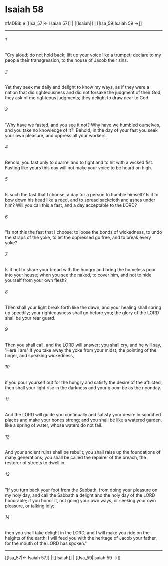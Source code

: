 # Isaiah 58
#MDBible
[[Isa_57|← Isaiah 57]] | [[Isaiah]] | [[Isa_59|Isaiah 59 →]]

***

###### 1 
"Cry aloud; do not hold back; lift up your voice like a trumpet; declare to my people their transgression, to the house of Jacob their sins. 

###### 2 
Yet they seek me daily and delight to know my ways, as if they were a nation that did righteousness and did not forsake the judgment of their God; they ask of me righteous judgments; they delight to draw near to God. 

###### 3 
'Why have we fasted, and you see it not? Why have we humbled ourselves, and you take no knowledge of it?' Behold, in the day of your fast you seek your own pleasure, and oppress all your workers. 

###### 4 
Behold, you fast only to quarrel and to fight and to hit with a wicked fist. Fasting like yours this day will not make your voice to be heard on high. 

###### 5 
Is such the fast that I choose, a day for a person to humble himself? Is it to bow down his head like a reed, and to spread sackcloth and ashes under him? Will you call this a fast, and a day acceptable to the LORD? 

###### 6 
"Is not this the fast that I choose: to loose the bonds of wickedness, to undo the straps of the yoke, to let the oppressed go free, and to break every yoke? 

###### 7 
Is it not to share your bread with the hungry and bring the homeless poor into your house; when you see the naked, to cover him, and not to hide yourself from your own flesh? 

###### 8 
Then shall your light break forth like the dawn, and your healing shall spring up speedily; your righteousness shall go before you; the glory of the LORD shall be your rear guard. 

###### 9 
Then you shall call, and the LORD will answer; you shall cry, and he will say, 'Here I am.' If you take away the yoke from your midst, the pointing of the finger, and speaking wickedness, 

###### 10 
if you pour yourself out for the hungry and satisfy the desire of the afflicted, then shall your light rise in the darkness and your gloom be as the noonday. 

###### 11 
And the LORD will guide you continually and satisfy your desire in scorched places and make your bones strong; and you shall be like a watered garden, like a spring of water, whose waters do not fail. 

###### 12 
And your ancient ruins shall be rebuilt; you shall raise up the foundations of many generations; you shall be called the repairer of the breach, the restorer of streets to dwell in. 

###### 13 
"If you turn back your foot from the Sabbath, from doing your pleasure on my holy day, and call the Sabbath a delight and the holy day of the LORD honorable; if you honor it, not going your own ways, or seeking your own pleasure, or talking idly; 

###### 14 
then you shall take delight in the LORD, and I will make you ride on the heights of the earth; I will feed you with the heritage of Jacob your father, for the mouth of the LORD has spoken." 

***

[[Isa_57|← Isaiah 57]] | [[Isaiah]] | [[Isa_59|Isaiah 59 →]]
